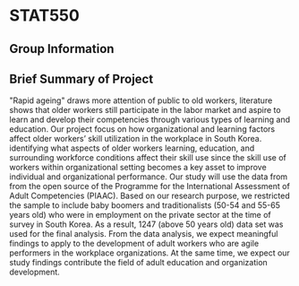 # STAT550
## Group Information


## Brief Summary of Project
"Rapid ageing" draws more attention of public to old workers, literature shows that older workers still participate in the labor market and aspire to learn and develop their competencies through various types of learning and education. Our project focus on how organizational and learning factors affect older workers’ skill utilization in the workplace in South Korea. identifying what aspects of older workers learning, education, and surrounding workforce conditions affect their skill use since the skill use of workers within organizational setting becomes a key asset to improve individual and organizational performance. Our study will use the data from from the open source of the Programme for the International Assessment of Adult Competencies (PIAAC). Based on our research purpose, we restricted the sample to include baby boomers and traditionalists (50-54 and 55-65 years old) who were in employment on the private sector at the time of survey in South Korea. As a result, 1247 (above 50 years old) data set was used for the final analysis. From the data analysis, we expect meaningful findings to apply to the development of adult workers who are agile performers in the workplace organizations. At the same time, we expect our study findings contribute the field of adult education and organization development. 
